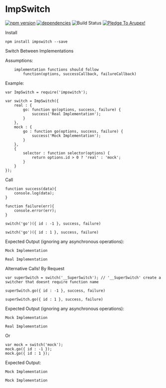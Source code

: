 # ImpSwitch

[![npm version](https://badge.fury.io/js/impswitch.svg)](https://badge.fury.io/js/impswitch) [![dependencies](https://david-dm.org/arupex/impswitch.svg)](http://github.com/arupex/impswitch) ![Build Status](https://api.travis-ci.org/arupex/ImpSwitch.svg?branch=master) <a href='https://pledgie.com/campaigns/31873'><img alt='Pledge To Arupex!' src='https://pledgie.com/campaigns/31873.png?skin_name=chrome' border='0' ></a>

Install

    npm install impswitch --save

Switch Between Implementations

  Assumptions:

        implementation functions should follow
            function(options, successCallback, failureCallback)


Example:

    var ImpSwitch = require('impswitch');

    var switch = ImpSwitch({
        real : {
            go: function go(options, success, failure) {
                success('Real Implementation');
            }
        },
        mock : {
            go : function go(options, success, failure) {
                success('Mock Implementation');
            }
        },
        {
            selector : function selector(options) {
                return options.id > 0 ? 'real' : 'mock';
            }
        }
    });


Call

    function success(data){
        console.log(data);
    }

    function failure(err){
        console.error(err);
    }

    switch('go')({ id : -1 }, success, failure)

    switch('go')({ id : 1 }, success, failure)


Expected Output (ignoring any asynchronous operations):

    Mock Implementation

    Real Implementation


Alternative Calls! By Request

    var superSwitch = switch('__SuperSwitch'); // '__SuperSwitch' create a switcher that doesnt require function name

    superSwitch.go({ id : -1 }, success, failure)

    superSwitch.go({ id : 1 }, success, failure)

Expected Output (ignoring any asynchronous operations):

    Mock Implementation

    Real Implementation
    

Or

    var mock = switch('mock');
    mock.go({ id : -1 });
    mock.go({ id : 1 });

Expected Output:

    Mock Implementation

    Mock Implementation
